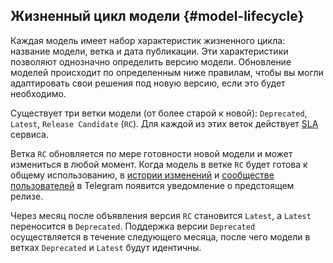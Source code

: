 ## Жизненный цикл модели {#model-lifecycle}

Каждая модель имеет набор характеристик жизненного цикла: название модели, ветка и дата публикации. Эти характеристики позволяют однозначно определить версию модели. Обновление моделей происходит по определенным ниже правилам, чтобы вы могли адаптировать свои решения под новую версию, если это будет необходимо. 

Существует три ветки модели (от более старой к новой): `Deprecated`, `Latest`, `Release Candidate` (`RC`). Для каждой из этих веток действует [SLA](../../overview/sla.md) сервиса. 

Ветка `RC` обновляется по мере готовности новой модели и может измениться в любой момент. Когда модель в ветке `RC` будет готова к общему использованию, в [истории изменений](../../ai-studio/release-notes/index.md) и [сообществе пользователей](https://t.me/YFM_Community) в Telegram появится уведомление о предстоящем релизе.

Через месяц после объявления версия `RC` становится `Latest`, а `Latest` переносится в `Deprecated`. Поддержка версии `Deprecated` осуществляется в течение следующего месяца, после чего модели в ветках `Deprecated` и `Latest` будут идентичны.